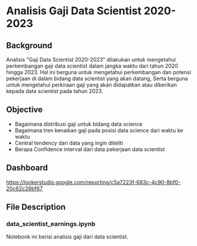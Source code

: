 # Analisis Gaji Data Scientist 2020-2023

## Background

Analisis "Gaji Data Scientist 2020-2023" dilakukan untuk mengetahui perkembangan gaji data scientist dalam jangka waktu dari tahun 2020 hingga 2023. Hal ini berguna untuk mengetahui perkembangan dan potensi pekerjaan di dalam bidang data scientist yang akan datang, Serta berguna untuk mengetahui perkiraan gaji yang akan didapatkan atau diberikan kepada data scientist pada tahun 2023.

## Objective

* Bagaimana distribusi gaji untuk bidang data science
* Bagaimana tren kenaikan gaji pada posisi data science dari waktu ke waktu
* Central tendency dari data yang ingin diteliti
* Berapa Confidence interval dari data pekerjaan data scientist

## Dashboard

https://lookerstudio.google.com/reporting/c5a7223f-683c-4c90-8bf0-20c62c28bf67

## File Description

### data_scientist_earnings.ipynb

Notebook ini berisi analisis gaji dari data scientist.
